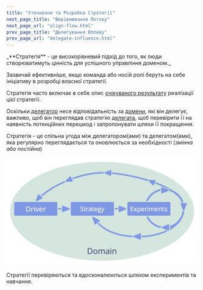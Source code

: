 ```yaml
---
title: "Уточнення та Розробка Стратегії"
next_page_title: "Вирівнювання Потоку"
next_page_url: "align-flow.html"
prev_page_title: "Делегування Впливу"
prev_page_url: "delegate-influence.html"
---
```



<div class="card summary"><div class="card-body">_**Стратегія** - це високорівневий підхід до того, як люди створюватимуть цінність для успішного управління доменом._
</div></div>

Зазвичай ефективніше, якщо команда або носій ролі беруть на себе ініціативу в розробці власної стратегії.

Стратегія часто включає в себе опис <a href="glossary.html#entry-intended-outcome" class="glossary-tooltip" data-toggle="tooltip" title="Очікуваний результат: Очікуваний результат угоди, дії, проекту або стратегії.">очікуваного результату</a> реалізації цієї стратегії.

Оскільки <a href="glossary.html#entry-delegator" class="glossary-tooltip" data-toggle="tooltip" title="Делегатор: Особа або група, які делегують відповідальність за домен іншій(им) особі(ам).">делегатор</a> несе відповідальність за <a href="glossary.html#entry-domain" class="glossary-tooltip" data-toggle="tooltip" title="Домен: Окрема сфера впливу, діяльності та прийняття рішень всередині організації.">домени</a>, які він делегує, важливо, щоб він переглядав стратегію <a href="glossary.html#entry-delegatee" class="glossary-tooltip" data-toggle="tooltip" title="Делегат: Особа або група, які приймають відповідальність за делегований їм домен, виконуючи роль хранителя або команди.">делегата</a>, щоб перевірити її на наявність потенційних перешкод і запропонувати шляхи її покращення.

Стратегія - це спільна угода між делегатором(ами) та делегатом(ами), яка регулярно переглядається та оновлюється за необхідності (*змінна або постійна*)

![Стратегії перевіряються та вдосконалюються шляхом експериментів та навчання.](img/evolution/domain-driver-strategy-exeriments.png)

Стратегії перевіряються та вдосконалюються шляхом експериментів та навчання.
